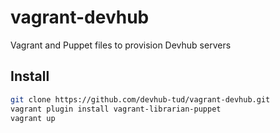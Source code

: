 # vagrant-devhub
Vagrant and Puppet files to provision Devhub servers

## Install
```sh
git clone https://github.com/devhub-tud/vagrant-devhub.git
vagrant plugin install vagrant-librarian-puppet
vagrant up
```

